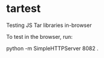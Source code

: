 # tartest
Testing JS Tar libraries in-browser

To test in the browser, run:

python -m SimpleHTTPServer 8082 .
